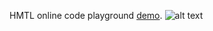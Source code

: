 HMTL online code playground [demo](https://pdkpavankumar.github.io/code-playground/).
![alt text](../img/screenshot.png "screenshot")
